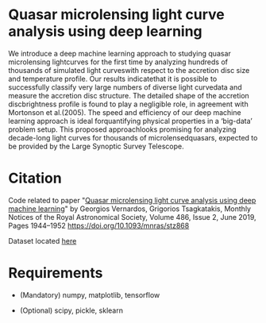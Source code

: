# Quasar microlensing light curve analysis using deep learning

We introduce a deep machine learning approach to studying quasar microlensing lightcurves for the first time by analyzing hundreds of thousands of simulated light curveswith respect to the accretion disc size and temperature profile. Our results indicatethat  it  is  possible  to  successfully  classify  very  large  numbers  of  diverse  light  curvedata and measure the accretion disc structure. The detailed shape of the accretion discbrightness profile is found to play a negligible role, in agreement with Mortonson et al.(2005). The speed and efficiency of our deep machine learning approach is ideal forquantifying physical properties in a ‘big-data’ problem setup. This proposed approachlooks promising for analyzing decade-long light curves for thousands of microlensedquasars, expected to be provided by the Large Synoptic Survey Telescope.

# Citation
Code related to paper "[Quasar microlensing light curve analysis using deep machine learning](http://users.ics.forth.gr/~greg/Docs/1903.09170.pdf)"
by Georgios Vernardos, Grigorios Tsagkatakis, Monthly Notices of the Royal Astronomical Society, Volume 486, Issue 2, June 2019, Pages 1944–1952
https://doi.org/10.1093/mnras/stz868

Dataset located [here](https://urldefense.com/v3/__https://drive.google.com/drive/folders/1oGlwFru5CMQTUmTMbgp-ZKXNeYBlRDgw?usp=sharing__;!!Pp5KzSszWng!Dm7uUagUtS1oXgvyn2aeipIqZglpwVVlrMmU3A1354K_LPm9BskvAjQKb8nXVx--be60qQXxXJo$)

# Requirements

- (Mandatory) numpy, matplotlib, tensorflow

- (Optional) scipy, pickle, sklearn

